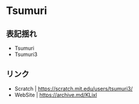# Tsumuri

## 表記揺れ
- Tsumuri
- Tsumuri3

## リンク
- Scratch | https://scratch.mit.edu/users/tsumuri3/
- WebSite | https://archive.md/KLixl
